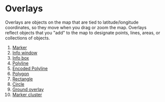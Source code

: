 # Overlays

Overlays are objects on the map that are tied to latitude/longitude coordinates, so they move when you drag or zoom
the map. Overlays reflect objects that you "add" to the map to designate points, lines, areas, or collections of
objects.

 1.  [Marker](http://github.com/fungio/FungioGoogleMapBundle/blob/master/Resources/doc/usage/overlays/marker.md)
 2.  [Info window](http://github.com/fungio/FungioGoogleMapBundle/blob/master/Resources/doc/usage/overlays/info_window.md)
 3.  [Info box](http://github.com/fungio/FungioGoogleMapBundle/blob/master/Resources/doc/usage/overlays/info_box.md)
 4.  [Polyline](http://github.com/fungio/FungioGoogleMapBundle/blob/master/Resources/doc/usage/overlays/polyline.md)
 5.  [Encoded Polyline](http://github.com/fungio/FungioGoogleMapBundle/blob/master/Resources/doc/usage/overlays/encoded_polyline.md)
 6.  [Polygon](http://github.com/fungio/FungioGoogleMapBundle/blob/master/Resources/doc/usage/overlays/polygon.md)
 7.  [Rectangle](http://github.com/fungio/FungioGoogleMapBundle/blob/master/Resources/doc/usage/overlays/rectangle.md)
 8.  [Circle](http://github.com/fungio/FungioGoogleMapBundle/blob/master/Resources/doc/usage/overlays/circle.md)
 9.  [Ground overlay](http://github.com/fungio/FungioGoogleMapBundle/blob/master/Resources/doc/usage/overlays/ground_overlay.md)
 10. [Marker cluster](http://github.com/fungio/FungioGoogleMapBundle/blob/master/Resources/doc/usage/overlays/marker_cluster.md)
